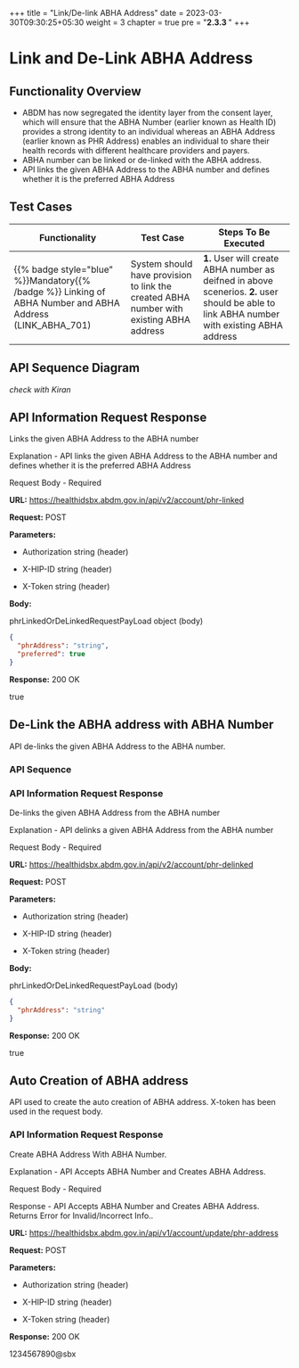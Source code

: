 +++
title = "Link/De-link ABHA Address"
date = 2023-03-30T09:30:25+05:30
weight = 3
chapter = true
pre = "<b>2.3.3 </b>"
+++

# Link and De-Link ABHA Address

## Functionality Overview 

- ABDM has now segregated the identity layer from the consent layer, which will ensure that the ABHA Number (earlier known as Health ID) provides a strong identity   to an individual whereas an ABHA Address (earlier known as PHR Address) enables an individual to share their health records with different healthcare providers and payers.
- ABHA number can be linked or de-linked with the ABHA address. 
- API links the given ABHA Address to the ABHA number and defines whether it is the preferred ABHA Address

## Test Cases

Functionality|Test Case|Steps To Be Executed|
| ----- | ----- | ----- |
{{% badge style="blue" %}}Mandatory{{% /badge %}} Linking of ABHA Number and ABHA Address (LINK_ABHA_701)|System should have provision to link the  created ABHA  number with existing ABHA address |**1.** User will create ABHA  number as deifned in above scenerios. **2.** user should be able to link ABHA  number with existing ABHA address 

## API Sequence Diagram

*check with Kiran*

## API Information Request Response 

Links the given ABHA Address to the ABHA number

Explanation - API links the given ABHA Address to the ABHA number and defines whether it is the preferred ABHA Address

Request Body - Required

**URL:** https://healthidsbx.abdm.gov.in/api/v2/account/phr-linked

**Request:** POST  

**Parameters:**

- Authorization  string (header)

- X-HIP-ID  string (header)

- X-Token  string (header)


**Body:**

phrLinkedOrDeLinkedRequestPayLoad  object (body)

```json
{
  "phrAddress": "string",
  "preferred": true
}
```

**Response:** 200 OK

true


## De-Link the ABHA address with ABHA Number


API de-links the given ABHA Address to the ABHA number.


### API Sequence 	


### API Information Request Response 

De-links the given ABHA Address from the ABHA number

Explanation - API delinks a given ABHA Address from the ABHA number

Request Body - Required

**URL:** https://healthidsbx.abdm.gov.in/api/v2/account/phr-delinked

**Request:** POST  

**Parameters:**


- Authorization string (header)

- X-HIP-ID string (header)

- X-Token string (header)



**Body:**

phrLinkedOrDeLinkedRequestPayLoad  (body)

```json
{
  "phrAddress": "string"
}
```

**Response:** 200  OK

true 


## Auto Creation of ABHA address


API used to create the auto creation of ABHA address. X-token has been used in the request body.


### API Information Request Response 

Create ABHA Address With ABHA Number.

Explanation - API Accepts ABHA Number and Creates ABHA Address.

Request Body - Required

Response - API Accepts ABHA Number and Creates ABHA Address. Returns Error for Invalid/Incorrect Info..

**URL:** https://healthidsbx.abdm.gov.in/api/v1/account/update/phr-address

**Request:** POST  

**Parameters:**

- Authorization string (header)

- X-HIP-ID string (header)

- X-Token string (header)

**Response:** 200  OK

1234567890@sbx

